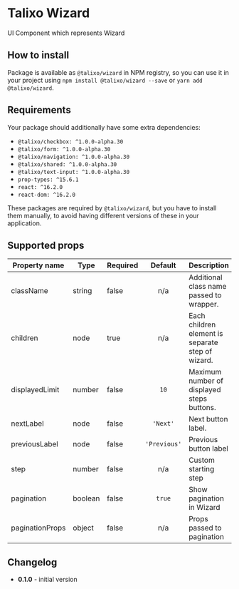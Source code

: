 # Talixo Wizard

UI Component which represents Wizard

## How to install

Package is available as `@talixo/wizard` in NPM registry, so you can use it in your project
using `npm install @talixo/wizard --save` or `yarn add @talixo/wizard`.

## Requirements

Your package should additionally have some extra dependencies:

- `@talixo/checkbox: ^1.0.0-alpha.30`
- `@talixo/form: ^1.0.0-alpha.30`
- `@talixo/navigation: ^1.0.0-alpha.30`
- `@talixo/shared: ^1.0.0-alpha.30`
- `@talixo/text-input: ^1.0.0-alpha.30`
- `prop-types: ^15.6.1`
- `react: ^16.2.0`
- `react-dom: ^16.2.0`

These packages are required by `@talixo/wizard`, but you have to install them manually,
to avoid having different versions of these in your application.

## Supported props

Property name   | Type      | Required | Default      | Description                    
----------------|-----------|----------|:------------:|--------------------------------
className       | string    |  false   | n/a          | Additional class name passed to wrapper.
children        | node      |  true    | n/a          | Each children element is separate step of wizard.
displayedLimit  | number    |  false   | `10`         | Maximum number of displayed steps buttons.
nextLabel       | node      |  false   | `'Next'`     | Next button label.
previousLabel   | node      |  false   | `'Previous'` | Previous button label
step            | number    |  false   | n/a          | Custom starting step
pagination      | boolean   |  false   | `true`       | Show pagination in Wizard 
paginationProps | object    |  false   | n/a          | Props passed to pagination

## Changelog

- **0.1.0** - initial version
